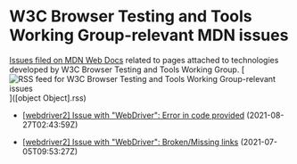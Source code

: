 # W3C Browser Testing and Tools Working Group-relevant MDN issues

[Issues filed on MDN Web Docs](https://github.com/mdn/content/issues) related to pages attached to technologies developed by W3C Browser Testing and Tools Working Group. [![RSS feed for W3C Browser Testing and Tools Working Group-relevant issues](https://www.w3.org/QA/2007/04/feed_icon)]([object Object].rss)

* [[webdriver2] Issue with "WebDriver": Error in code provided](https://github.com/mdn/content/issues/8374) (2021-08-27T02:43:59Z)
  
* [[webdriver2] Issue with "WebDriver":  Broken/Missing links](https://github.com/mdn/content/issues/6593) (2021-07-05T09:53:27Z)
  
